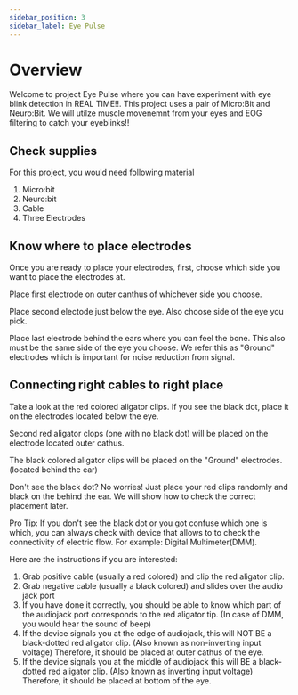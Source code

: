 ```yaml
---
sidebar_position: 3
sidebar_label: Eye Pulse
---
```


# Overview #
Welcome to project Eye Pulse where you can have experiment with eye blink detection in REAL TIME!!. This project uses a pair of Micro:Bit and Neuro:Bit. We will utilze muscle movenemnt from your eyes and EOG filtering to catch your eyeblinks!!

## Check supplies ##
For this project, you would need following material

1. Micro:bit
2. Neuro:bit
3. Cable
4. Three Electrodes

## Know where to place electrodes ##
Once you are ready to place your electrodes, first, choose which side you want to place the electrodes at.

Place first electrode on outer canthus of whichever side you choose.

Place second electode just below the eye. Also choose side of the eye you pick.

Place last electrode behind the ears where you can feel the bone. This also must be the same side of the eye you choose.
We refer this as "Ground" electrodes which is important for noise reduction from signal.

## Connecting right cables to right place ##
Take a look at the red colored aligator clips. If you see the black dot, place it on the electrodes located below the eye. 

Second red aligator clops (one with no black dot) will be placed on the electrode located outer cathus. 

The black colored aligator clips will be placed on the "Ground" electrodes.(located behind the ear)

Don't see the black dot? 
  No worries! Just place your red clips randomly and black on the behind the ear. We will show how to check the correct placement later.  

Pro Tip:
  If you don't see the black dot or you got confuse which one is which, you can always check with device that allows to to check the connectivity of electric flow. For example: Digital Multimeter(DMM).

  Here are the instructions if you are interested: 
  
  1. Grab positive cable (usually a red colored) and clip the red aligator clip.
  2. Grab negative cable (usually a black colored) and slides over the audio jack port
  3. If you have done it correctly, you should be able to know which part of the audiojack port corresponds to the red aligator tip. (In case of DMM, you would hear the sound of beep)
  4. If the device signals you at the edge of audiojack, this will NOT BE a black-dotted red aligator clip. (Also known as non-inverting input voltage) Therefore, it should be placed at outer cathus of the eye.
  5. If the device signals you at the middle of audiojack this will BE a black-dotted red aligator clip. (Also known as inverting input voltage) Therefore, it should be placed at bottom of the eye.


  

